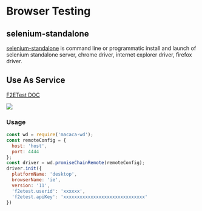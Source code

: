 # Browser Testing

## selenium-standalone

[selenium-standalone](//github.com/vvo/selenium-standalone) is command line or programmatic install and launch of selenium standalone server, chrome driver, internet explorer driver, firefox driver.

## Use As Service

[F2ETest DOC](//github.com/alibaba/f2etest)

![](http://wx1.sinaimg.cn/large/6d308bd9gy1feru097e8cj20sw0dcagm.jpg)

### Usage

``` javascript
const wd = require('macaca-wd');
const remoteConfig = {
  host: 'host',
  port: 4444
};
const driver = wd.promiseChainRemote(remoteConfig);
driver.init({
  platformName: 'desktop',
  browserName: 'ie',
  version: '11',
  'f2etest.userid': 'xxxxxx',
  'f2etest.apiKey': 'xxxxxxxxxxxxxxxxxxxxxxxxxxxxxx'
})
```
